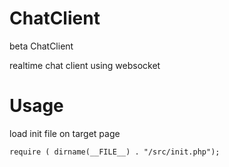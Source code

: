 # ChatClient
beta ChatClient


realtime chat client using websocket

# Usage
load init file on target page

    require ( dirname(__FILE__) . "/src/init.php");
    
